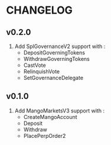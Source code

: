 # CHANGELOG

## v0.2.0

1. Add SplGovernanceV2 support with :
   - DepositGoverningTokens
   - WithdrawGoverningTokens
   - CastVote
   - RelinquishVote
   - SetGovernanceDelegate

## v0.1.0

1. Add MangoMarketsV3 support with :
   - CreateMangoAccount
   - Deposit
   - Withdraw
   - PlacePerpOrder2
